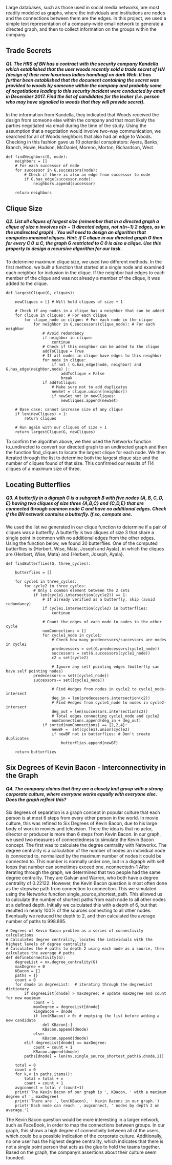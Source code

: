 Large databases, such as those used in social media networks, are most readily modeled as graphs, where the individuals and institutions are nodes and the connections between them are the edges. In this project, we used a simple text representation of a company-wide email network to generate a directed graph, and then to collect information on the groups within the company. 

## Trade Secrets

##### Q1. The HRS of BN has a contract with the security company Kandella which established that the user woods recently sold a trade secret of HN (design of their new luxurious ladies handbag) on dark Web. It has further been established that the document containing the secret was provided to woods by someone within the company and probably some of negotiations leading to this security incident were conducted by email in December 2017. Find the list of candidates for the leaker (i.e. person who may have signalled to woods that they will provide secret).

In the information from Kandella, they indicated that Woods received the design from someone else within the company and that most likely the parties negotiated via email during the time of the study. Using the assumption that a negotiation would involve two-way communication, we searched for all of Woods neighbors that also had an edge to Woods. Checking in this fashion gave us 10 potential conspirators: Ayers, Banks, Branch, Howe, Hudson, McDaniel, Moreno, Morton, Richardson, West.
```
def findNeighbors(G, node):
    neighbors = []
    # For each successor of node
    for successor in G.successors(node):
        # Check if there is also an edge from successor to node
        if G.has_edge(successor,node):
            neighbors.append(successor)

    return neighbors
```

## Clique Size

##### Q2. List all cliques of largest size (remember that in a directed graph a clique of size n involves n(n − 1) directed edges, not n(n−1) 2 edges, as in the undirected graph) . You will need to design an algorithm that computes maximal cliques. Hint: if C clique in our directed graph G then for every C 0 ⊆ C, the graph G restricted to C 0 is also a clique. Use this property to design a recursive algorithm for our task. 

To determine maximum clique size, we used two different methods. In the first method, we built a function that started at a single node and examined each neighbor for inclusion in the clique. If the neighbor had edges to each member of the clique and was not already a member of the clique, it was added to the clique.
``` 
def largestClique(G, cliques):
   
    newCliques = [] # Will hold cliques of size + 1

    # Check if any nodes in a clique has a neighbor that can be added
    for clique in cliques: # For each clique
        for clique_node in clique: # For each node in the clique
            for neighbor in G.successors(clique_node): # For each neighbor
                # Avoid redundancy
                if neighbor in clique:
                    continue
                # Check if this neighbor can be added to the clique
                addToClique = True
                # If all nodes in clique have edges to this neighbor
                for node in clique:
                    if not ( G.has_edge(node, neighbor) and G.has_edge(neighbor,node) ):
                        addToClique = False
                        break
                if addToClique:
                    # Make sure not to add duplicates
                    newSet = clique.union([neighbor])
                    if newSet not in newCliques:
                        newCliques.append(newSet)

    # Base case: cannot increase size of any clique
    if len(newCliques) < 1:
        return cliques

    # Run again with our cliques of size + 1
    return largestClique(G, newCliques)
```

To confirm the algorithm above, we then used the Networkx function to_undirected to convert our directed graph to an undirected graph and then the function find_cliques to locate the largest clique for each node. We then iterated through the list to determine both the largest clique size and the number of cliques found of that size. This confirmed our results of 114 cliques of a maximum size of three.


## Locating Butterflies

##### Q3. A butterfly in a digraph G is a subgraph B with five nodes {A, B, C, D, E} having two cliques of size three {A,B,C} and {C,D,E} that are connected through common node C and have no additional edges. Check if the BN network contains a butterfly. If so, compute one.
We used the list we generated in our clique function to determine if a pair of cliques was a butterfly. A butterfly is two cliques of size 3 that share a single point in common with no additional edges from the other edges. Using the function below, we found 30 butterflies. One of the computed butterflies is {Herbert, Wise, Mata, Joseph and Ayala}, in which the cliques are {Herbert, Wise, Mata} and {Herbert, Joseph, Ayala}.

```
def findButterflies(G, three_cycles):

    butterflies = []
    
    for cycle1 in three_cycles:
        for cycle2 in three_cycles:
            # Only 1 common element between the 2 sets
            if len(cycle1.intersection(cycle2)) == 1:            
                # If already verified as a butterfly, skip (avoid redundancy)
                if cycle1.intersection(cycle2) in butterflies:
                    continue

                # Count the edges of each node to nodes in the other cycle
                numConnections = []
                for cycle1_node in cycle1:
                    # Check how many predecessors/successors are nodes in cycle2
                    predecessors = set(G.predecessors(cycle1_node))
                    successors = set(G.successors(cycle1_node))
                    c2 = set(cycle2)
                    
                    # Ignore any self pointing edges (butterfly can have self pointing nodes)
		    predecessors-= set([cycle1_node])
		    successors-= set([cycle1_node])

                    # Find #edges from nodes in cycle2 to cycle1_node-intersect
                    deg_in = len(predecessors.intersection(c2))
                    # Find #edges from cycle1_node to nodes in cycle2-intersect
                    deg_out = len(successors.intersection(c2))
                    # Total edges connecting cycle1_node and cycle2
                    numConnections.append(deg_in + deg_out) 
                if sorted(numConnections) == [2,2,4]:
                    newBF =  set(cycle1).union(cycle2)
                    if newBF not in butterflies: # Don't create duplicates
                        butterflies.append(newBF)

    return butterflies
```
    
## Six Degrees of Kevin Bacon - Interconnectivity in the Graph

##### Q4. The company claims that they are a closely knit group with a strong corporate culture, where everyone works equally with everyone else. Does the graph reflect this?
Six degrees of separation is a graph concept in popular culture that each person is at most 6 steps from every other person in the world. In movie culture, this was refined to Six Degrees of Kevin Bacon, due to his large body of work in movies and television. There the idea is that no actor, director or producer is more than 6 steps from Kevin Bacon. 
In our graph, we used two measures of connectedness to simulate the Kevin Bacon concept. The first was to calculate the degree centrality with Networkx. The degree centrality is a calculation of the number of nodes an individual node is connected to, normalized by the maximum number of nodes it could be connected to. This number is normally under one, but in a digraph with self loops that number can sometimes exceed one. 
nconnectedn-1
After iterating through the graph, we determined that two people had the same degree centrality. They are Galvan and Warren, who both have a degree centrality of 0.22122. 
However, the Kevin Bacon question is most often done as the stepwise path from connection to connection. This we simulated using the Networkx function single_source_shortest_path. This allowed us to calculate the number of shortest paths from each node to all other nodes at a defined depth. Initially we calculated this with a depth of 6, but that resulted in nearly 100% of the sources connecting to all other nodes. Eventually we reduced the depth to 2, and then calculated the average number of paths to 998.895. 
```
# Degrees of Kevin Bacon problem as a series of connectivity calculations
# Calculates degree centrality, locates the individuals with the highest levels of degree centrality
# Calculates the # paths to depth 2 using each node as a source, then calculates the average # paths
def defineConnectivity(G):
    degreeList = nx.degree_centrality(G)
    maxDegree = 0
    KBacon = []
    paths = {}
    count = 0
    for dnode in degreeList:  # iterating through the degreeList dictionary
        if degreeList[dnode] > maxDegree: # update maxDegree and count for new maximum
            count = 1
            maxDegree = degreeList[dnode]
            kingBacon = dnode
            if len(KBacon) > 0: # emptying the list before adding a new candidate
                del KBacon[:]
                KBacon.append(dnode)
            else:
                KBacon.append(dnode)
        elif degreeList[dnode] == maxDegree:
            count = count + 1
            KBacon.append(dnode)
        paths[dnode] = len(nx.single_source_shortest_path(G,dnode,2))
    
    total = 0
    count = 0
    for k,v in paths.items():
        total = total + v
        count = count + 1
    avgconnect = total / (count+1)
    print('The Kevin Bacon of our graph is ', KBacon, ' with a maximum degree of ', maxDegree)
    print('There are ', len(KBacon), ' Kevin Bacons in our graph.')
    print('Each node can reach ', avgconnect, ' nodes by depth 2 on average.')
```


The Kevin Bacon question would be more interesting in a larger network, such as FaceBook, in order to map the connections between groups. In our graph, this shows a high degree of connectivity between all of the users, which could be a possible indication of the corporate culture. Additionally, no one user has the highest degree centrality, which indicates that there is not a single point person that acts as the glue to hold the teams together. Based on the graph, the company’s assertions about their culture seem founded.
